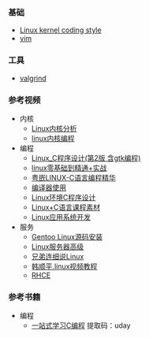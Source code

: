 ### 基础
- [Linux kernel coding style](https://github.com/IammyselfYBX/NCEPU_CS_course/blob/master/7.%E5%A4%A7%E5%9B%9B%E4%B8%8A/1.Linux%E4%BD%93%E7%B3%BB%E5%8F%8A%E7%BC%96%E7%A8%8B/Linux%20kernel%20coding%20style.md)
- [vim](https://github.com/IammyselfYBX/NCEPU_CS_course/blob/master/7.%E5%A4%A7%E5%9B%9B%E4%B8%8A/1.Linux%E4%BD%93%E7%B3%BB%E5%8F%8A%E7%BC%96%E7%A8%8B/vim.md)

### 工具
- [valgrind](http://valgrind.org/docs/manual/valgrind_manual.pdf)


### 参考视频
- 内核
  - [Linux内核分析](https://www.bilibili.com/video/av51104379)
  - [linux内核编程](https://www.bilibili.com/video/av70059199)
- 编程
  - [Linux_C程序设计(第2版 含gtk编程)](https://www.bilibili.com/video/av62775387)
  - [linux零基础到精通+实战](https://www.bilibili.com/video/av67904386)
  - [粤嵌LINUX-C语言编程精华](https://www.bilibili.com/video/av69839162)
  - [编译器使用](https://www.bilibili.com/video/av46358726)
  - [Linux环境C程序设计](https://www.bilibili.com/video/av47995682)
  - [Linux+C语言课程素材](https://www.bilibili.com/video/av69981906)
  - [Linux应用系统开发](https://www.bilibili.com/video/av69934552)
- 服务
  - [Gentoo Linux源码安装](https://www.bilibili.com/video/av67175256)
  - [Linux服务器高级](https://www.bilibili.com/video/av46245709)
  - [兄弟连细说Linux](https://www.bilibili.com/video/av49466573)
  - [韩顺平.linux视频教程](https://www.bilibili.com/video/av49468836)
  - [RHCE](https://www.bilibili.com/video/av49490380)

### 参考书籍
- 编程
  - [一站式学习C编程](https://pan.baidu.com/share/init?surl=nvS8R0H) 提取码：uday
